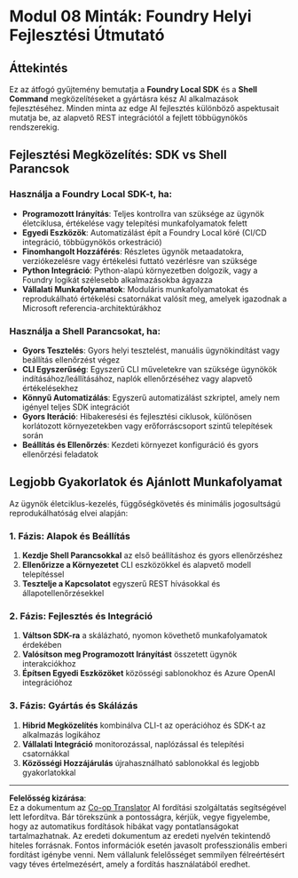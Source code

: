 <!--
CO_OP_TRANSLATOR_METADATA:
{
  "original_hash": "729f809c84e99609364180c090c43405",
  "translation_date": "2025-10-01T02:09:16+00:00",
  "source_file": "Module08/samples/README.md",
  "language_code": "hu"
}
-->
# Modul 08 Minták: Foundry Helyi Fejlesztési Útmutató

## Áttekintés

Ez az átfogó gyűjtemény bemutatja a **Foundry Local SDK** és a **Shell Command** megközelítéseket a gyártásra kész AI alkalmazások fejlesztéséhez. Minden minta az edge AI fejlesztés különböző aspektusait mutatja be, az alapvető REST integrációtól a fejlett többügynökös rendszerekig.

## Fejlesztési Megközelítés: SDK vs Shell Parancsok

### Használja a Foundry Local SDK-t, ha:

- **Programozott Irányítás**: Teljes kontrollra van szüksége az ügynök életciklusa, értékelése vagy telepítési munkafolyamatok felett
- **Egyedi Eszközök**: Automatizálást épít a Foundry Local köré (CI/CD integráció, többügynökös orkestráció)
- **Finomhangolt Hozzáférés**: Részletes ügynök metaadatokra, verziókezelésre vagy értékelési futtató vezérlésre van szüksége
- **Python Integráció**: Python-alapú környezetben dolgozik, vagy a Foundry logikát szélesebb alkalmazásokba ágyazza
- **Vállalati Munkafolyamatok**: Moduláris munkafolyamatokat és reprodukálható értékelési csatornákat valósít meg, amelyek igazodnak a Microsoft referencia-architektúrákhoz

### Használja a Shell Parancsokat, ha:

- **Gyors Tesztelés**: Gyors helyi tesztelést, manuális ügynökindítást vagy beállítás ellenőrzést végez
- **CLI Egyszerűség**: Egyszerű CLI műveletekre van szüksége ügynökök indításához/leállításához, naplók ellenőrzéséhez vagy alapvető értékelésekhez
- **Könnyű Automatizálás**: Egyszerű automatizálást szkriptel, amely nem igényel teljes SDK integrációt
- **Gyors Iteráció**: Hibakeresési és fejlesztési ciklusok, különösen korlátozott környezetekben vagy erőforráscsoport szintű telepítések során
- **Beállítás és Ellenőrzés**: Kezdeti környezet konfiguráció és gyors ellenőrzési feladatok

## Legjobb Gyakorlatok és Ajánlott Munkafolyamat

Az ügynök életciklus-kezelés, függőségkövetés és minimális jogosultságú reprodukálhatóság elvei alapján:

### 1. Fázis: Alapok és Beállítás
1. **Kezdje Shell Parancsokkal** az első beállításhoz és gyors ellenőrzéshez
2. **Ellenőrizze a Környezetet** CLI eszközökkel és alapvető modell telepítéssel
3. **Tesztelje a Kapcsolatot** egyszerű REST hívásokkal és állapotellenőrzésekkel

### 2. Fázis: Fejlesztés és Integráció
1. **Váltson SDK-ra** a skálázható, nyomon követhető munkafolyamatok érdekében
2. **Valósítson meg Programozott Irányítást** összetett ügynök interakciókhoz
3. **Építsen Egyedi Eszközöket** közösségi sablonokhoz és Azure OpenAI integrációhoz

### 3. Fázis: Gyártás és Skálázás
1. **Hibrid Megközelítés** kombinálva CLI-t az operációhoz és SDK-t az alkalmazás logikához
2. **Vállalati Integráció** monitorozással, naplózással és telepítési csatornákkal
3. **Közösségi Hozzájárulás** újrahasználható sablonokkal és legjobb gyakorlatokkal

---

**Felelősség kizárása**:  
Ez a dokumentum az [Co-op Translator](https://github.com/Azure/co-op-translator) AI fordítási szolgáltatás segítségével lett lefordítva. Bár törekszünk a pontosságra, kérjük, vegye figyelembe, hogy az automatikus fordítások hibákat vagy pontatlanságokat tartalmazhatnak. Az eredeti dokumentum az eredeti nyelvén tekintendő hiteles forrásnak. Fontos információk esetén javasolt professzionális emberi fordítást igénybe venni. Nem vállalunk felelősséget semmilyen félreértésért vagy téves értelmezésért, amely a fordítás használatából eredhet.